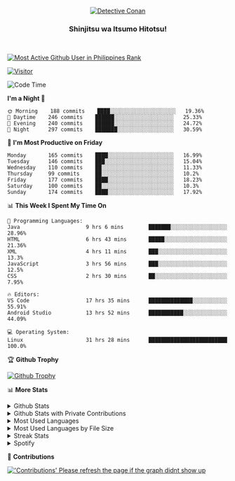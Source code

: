 <p align="center">
<a href="https://mrepol742.github.io">
  <img alt="Detective Conan" src="https://mrepol742-gif-randomizer.vercel.app/api" /> 
  </a> 
  <h3 align="center">Shinjitsu wa Itsumo Hitotsu!</h3>
</p>
<br>

 
[![Most Active Github User in Philippines Rank](https://enibdhv97zm33sz.m.pipedream.net)](https://mrepol742.github.io)

[![Visitor](https://visitor-badge.glitch.me/badge?page_id=mrepol742)](https:/mrepol742.github.io)

[comment]: <> (This is a automated generated Data from github action workflow)
[comment]: <> (START OF GENERATED DATA)

<!--START_SECTION:waka-->
![Code Time](http://img.shields.io/badge/Code%20Time-415%20hrs%2037%20mins-blue)

**I'm a Night 🦉** 

```text
🌞 Morning    188 commits    ████░░░░░░░░░░░░░░░░░░░░░   19.36% 
🌆 Daytime    246 commits    ██████░░░░░░░░░░░░░░░░░░░   25.33% 
🌃 Evening    240 commits    ██████░░░░░░░░░░░░░░░░░░░   24.72% 
🌙 Night      297 commits    ███████░░░░░░░░░░░░░░░░░░   30.59%

```
📅 **I'm Most Productive on Friday** 

```text
Monday       165 commits    ████░░░░░░░░░░░░░░░░░░░░░   16.99% 
Tuesday      146 commits    ███░░░░░░░░░░░░░░░░░░░░░░   15.04% 
Wednesday    110 commits    ██░░░░░░░░░░░░░░░░░░░░░░░   11.33% 
Thursday     99 commits     ██░░░░░░░░░░░░░░░░░░░░░░░   10.2% 
Friday       177 commits    ████░░░░░░░░░░░░░░░░░░░░░   18.23% 
Saturday     100 commits    ██░░░░░░░░░░░░░░░░░░░░░░░   10.3% 
Sunday       174 commits    ████░░░░░░░░░░░░░░░░░░░░░   17.92%

```


📊 **This Week I Spent My Time On** 

```text
💬 Programming Languages: 
Java                     9 hrs 6 mins        ███████░░░░░░░░░░░░░░░░░░   28.96% 
HTML                     6 hrs 43 mins       █████░░░░░░░░░░░░░░░░░░░░   21.36% 
XML                      4 hrs 11 mins       ███░░░░░░░░░░░░░░░░░░░░░░   13.3% 
JavaScript               3 hrs 56 mins       ███░░░░░░░░░░░░░░░░░░░░░░   12.5% 
CSS                      2 hrs 30 mins       ██░░░░░░░░░░░░░░░░░░░░░░░   7.95%

🔥 Editors: 
VS Code                  17 hrs 35 mins      ██████████████░░░░░░░░░░░   55.91% 
Android Studio           13 hrs 52 mins      ███████████░░░░░░░░░░░░░░   44.09%

💻 Operating System: 
Linux                    31 hrs 28 mins      █████████████████████████   100.0%

```


<!--END_SECTION:waka-->

[comment]: <> (END OF GENERATED DATA)

<p>

🏆 **Github Trophy**
  
<a href="https://mrepol742.github.io">
<img alt="Github Trophy" src="https://github-profile-trophy.vercel.app/?username=mrepol742&theme=gruvbox">
</a>
</p>

<p>

📊 **More Stats**
  
<details>
  <summary>Github Stats</summary>
  <br>
  <a href="https://mrepol742.github.io">
  <img alt="Github Stats" src="https://github-readme-stats.vercel.app/api?username=mrepol742&show_icons=true&count_private=true&theme=gruvbox">
</a>  
  
</details> 
  
  <details>
  <summary>Github Stats with Private Contributions</summary>
  <br>
 <a href="https://mrepol742.github.io">
<img alt="Github Stats with Private Contributions" src="https://mrepol742.github.io/github-stats/generated/overview.svg">
</a>
</details>
  
<details>
  <summary>Most Used Languages</summary>
  <br>
 <a href="https://mrepol742.github.io">
<img alt="Most Used Languages" src="https://github-readme-stats.vercel.app/api/top-langs/?username=mrepol742&layout=compact&include_all_commits=true&&count_private=true&langs_count=20&theme=gruvbox">
</a>
</details>

 <details>
  <summary>Most Used Languages by File Size</summary>
  <br>
 <a href="https://mrepol742.github.io">
<img alt="Most Used Languages by File Size" src="https://mrepol742.github.io/github-stats/generated/languages.svg">
</a>
</details>

<details>
  <summary>Streak Stats</summary>
  <br>
<a href="https://mrepol742.github.io">
<img alt="'Streak Stats' Please refresh the page if the stats didnt show up" src="https://mrepol742-streak-stats.herokuapp.com/?user=mrepol742&theme=gruvbox">
</a>
</p>
</details>
<details>
  <summary>Spotify</summary>
  <br>
<a href="https://mrepol742.github.io">
<img alt="Spotify" src="https://spotify-recently-played-readme.vercel.app/api?user=7xx9e7hwq1qyown0m4ut78pcz&count=10&unique=true">
</a>
</p>
</details>


📜 **Contributions**
  
<a href="https://mrepol742.github.io">
<img alt="'Contributions' Please refresh the page if the graph didnt show up" src="https://mrepol742-activity-graph.herokuapp.com/graph?username=mrepol742&theme=github&hide_border=true">
</a>
</p>
